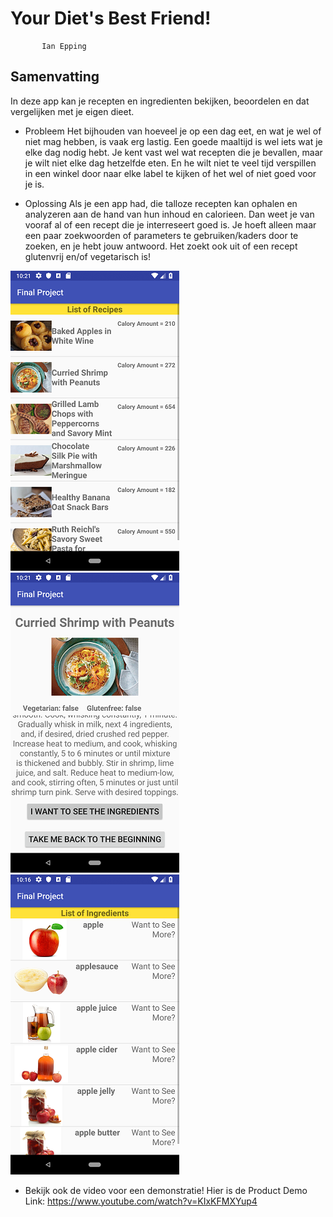 # Your Diet's Best Friend!
           Ian Epping
## Samenvatting
In deze app kan je recepten en ingredienten bekijken, beoordelen en dat vergelijken met je eigen dieet.
- Probleem
Het bijhouden van hoeveel je op een dag eet, en wat je wel of niet mag hebben, is vaak erg lastig. Een goede maaltijd is wel iets wat je elke dag nodig hebt.
Je kent vast wel wat recepten die je bevallen, maar je wilt niet elke dag hetzelfde eten. En he wilt niet te veel tijd verspillen in een winkel door naar elke label te kijken of het wel of niet goed voor je is.

- Oplossing
Als je een app had, die talloze recepten kan ophalen en analyzeren aan de hand van hun inhoud en calorieen. Dan weet je van vooraf al of een recept die je interreseert goed is.
Je hoeft alleen maar een paar zoekwoorden of parameters te gebruiken/kaders door te zoeken, en je hebt jouw antwoord. Het zoekt ook uit of een recept glutenvrij en/of vegetarisch is!

![](https://github.com/iepping1/Final-Project/blob/master/docs/RecipeActivitySmall.png?raw=true)![](https://github.com/iepping1/Final-Project/blob/master/docs/RecipeDetailActivitySmall.png?raw=true)![](https://github.com/iepping1/Final-Project/blob/master/docs/IngredientActivitySmall.png?raw=true)

- Bekijk ook de video voor een demonstratie!
  Hier is de Product Demo Link: https://www.youtube.com/watch?v=KIxKFMXYup4
